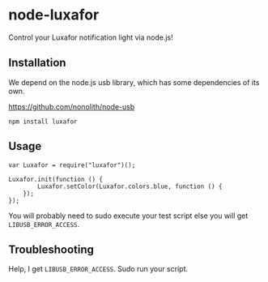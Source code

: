 node-luxafor
====

Control your Luxafor notification light via node.js!

Installation
----

We depend on the node.js usb library, which has some dependencies of its own.

https://github.com/nonolith/node-usb

```
npm install luxafor
```

Usage
----

```
var Luxafor = require("luxafor")();

Luxafor.init(function () {
        Luxafor.setColor(Luxafor.colors.blue, function () {
	});
});
```

You will probably need to sudo execute your test script else you will get
`LIBUSB_ERROR_ACCESS`.


Troubleshooting
----

Help, I get `LIBUSB_ERROR_ACCESS`.
Sudo run your script.
